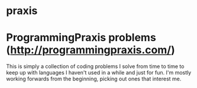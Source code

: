 praxis
======

# ProgrammingPraxis problems (http://programmingpraxis.com/)

This is simply a collection of coding problems I solve from
time to time to keep up with languages I haven't used in a 
while and just for fun. I'm mostly working forwards from
the beginning, picking out ones that interest me.

